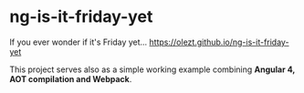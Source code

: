 # ng-is-it-friday-yet
If you ever wonder if it's Friday yet... https://olezt.github.io/ng-is-it-friday-yet

This project serves also as a simple working example combining <b>Angular 4, AOT compilation and Webpack</b>.

